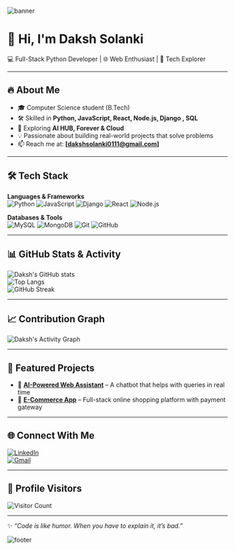<!-- Profile Banner -->
![banner](https://capsule-render.vercel.app/api?type=waving&color=gradient&height=200&section=header&text=Daksh%20Solanki&fontSize=60&fontAlignY=35&desc=Full%20Stack%20Python%20Developer%20🚀&descAlignY=55)


# 👋 Hi, I'm Daksh Solanki  

💻 Full-Stack Python Developer | 🌐 Web Enthusiast | 🚀 Tech Explorer  

---

## 🔥 About Me  
- 🎓 Computer Science student (B.Tech)  
- 🛠️ Skilled in **Python, JavaScript, React, Node.js, Django , SQL**  
- 🚀 Exploring **AI HUB, Forever & Cloud**  
- 💡 Passionate about building real-world projects that solve problems  
- 📫 Reach me at: **[dakshsolanki0111@gmail.com]**  

---

## 🛠️ Tech Stack  

**Languages & Frameworks**  
![Python](https://img.shields.io/badge/Python-3776AB?style=for-the-badge&logo=python&logoColor=white)
![JavaScript](https://img.shields.io/badge/JavaScript-F7DF1E?style=for-the-badge&logo=javascript&logoColor=black)
![Django](https://img.shields.io/badge/Django-092E20?style=for-the-badge&logo=django&logoColor=white)
![React](https://img.shields.io/badge/React-20232A?style=for-the-badge&logo=react&logoColor=61DAFB)
![Node.js](https://img.shields.io/badge/Node.js-339933?style=for-the-badge&logo=node.js&logoColor=white)

**Databases & Tools**  
![MySQL](https://img.shields.io/badge/MySQL-005C84?style=for-the-badge&logo=mysql&logoColor=white)
![MongoDB](https://img.shields.io/badge/MongoDB-4EA94B?style=for-the-badge&logo=mongodb&logoColor=white)
![Git](https://img.shields.io/badge/Git-F05032?style=for-the-badge&logo=git&logoColor=white)
![GitHub](https://img.shields.io/badge/GitHub-181717?style=for-the-badge&logo=github&logoColor=white)

---

## 📊 GitHub Stats & Activity  

![Daksh's GitHub stats](https://github-readme-stats.vercel.app/api?usernamea=daksh-ux&show_icons=true&theme=radical)  
![Top Langs](https://github-readme-stats.vercel.app/api/top-langs/?username=daksh-ux&layout=compact&theme=radical)  
![GitHub Streak](https://github-readme-streak-stats.herokuapp.com/?user=daksh-ux&theme=radical)   

---

## 📈 Contribution Graph  

![Daksh's Activity Graph](https://github-readme-activity-graph.vercel.app/graph?username=daksh-ux&theme=react-dark&bg_color=20232a&hide_border=true)

---

## 🚀 Featured Projects  

- 🔗 [**AI-Powered Web Assistant**](#) – A chatbot that helps with queries in real time    
- 🔗 [**E-Commerce App**](#) – Full-stack online shopping platform with payment gateway  

---

## 🌐 Connect With Me  


[![LinkedIn](https://img.shields.io/badge/LinkedIn-0A66C2?style=for-the-badge&logo=linkedin&logoColor=white)](https://www.linkedin.com/in/daksh-solanki-2b2114304/)   
[![Gmail](https://img.shields.io/badge/Gmail-D14836?style=for-the-badge&logo=gmail&logoColor=white)](dakshsolanki0111@gmail.com)  

---

## 👀 Profile Visitors  

![Visitor Count](https://komarev.com/ghpvc/?username=daksh-ux&label=Profile%20Views&color=0e75b6&style=flat)

---

✨ _“Code is like humor. When you have to explain it, it’s bad.”_  

<!-- Footer Banner -->
![footer](https://capsule-render.vercel.app/api?type=waving&color=gradient&height=120&section=footer)
